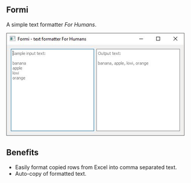 **Formi**
---
A simple text formatter _For Humans_.

![Formi Main UI](formi-main-ui.JPG)

Benefits
---
* Easily format copied rows from Excel into comma separated text.
* Auto-copy of formatted text.


